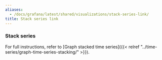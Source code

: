 ```yaml
---
aliases:
  - /docs/grafana/latest/shared/visualizations/stack-series-link/
title: Stack series link
---
```


### Stack series

For full instructions, refer to [Graph stacked time series]({{< relref "../time-series/graph-time-series-stacking/" >}}).
